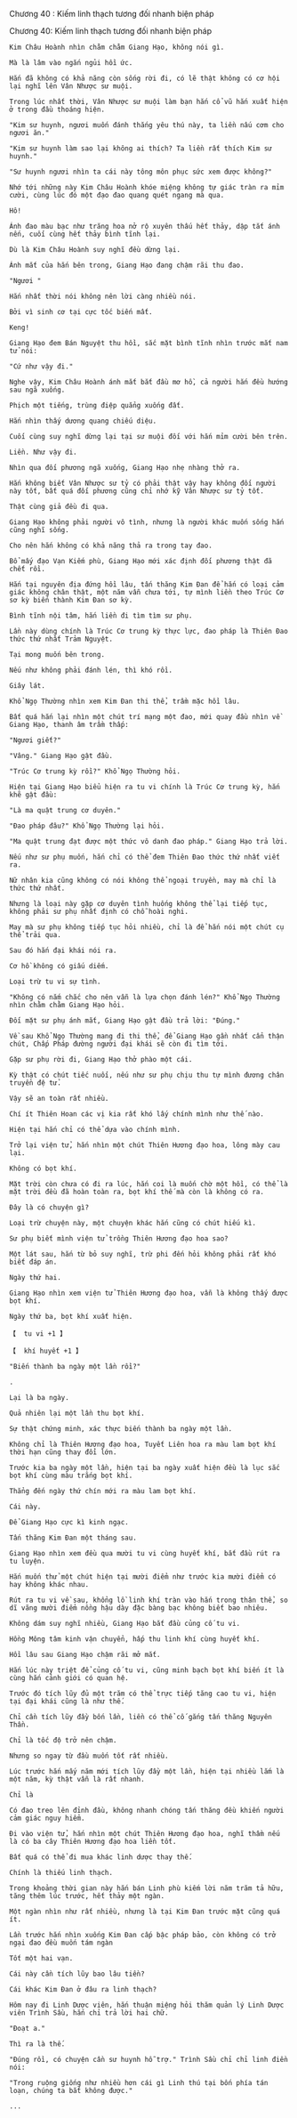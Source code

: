 




Chương 40 : Kiếm linh thạch tương đối nhanh biện pháp


Chương 40: Kiếm linh thạch tương đối nhanh biện pháp

	Kim Châu Hoành nhìn chằm chằm Giang Hạo, không nói gì.

	Mà là lâm vào ngắn ngủi hồi ức.

	Hắn đã không có khả năng còn sống rời đi, có lẽ thật không có cơ hội lại nghĩ lên Vân Nhược sư muội.

	Trong lúc nhất thời, Vân Nhược sư muội làm bạn hắn cổ vũ hắn xuất hiện ở trong đầu thoáng hiện.

	"Kim sư huynh, ngươi muốn đánh thắng yêu thú này, ta liền nấu cơm cho ngươi ăn."

	"Kim sư huynh làm sao lại không ai thích? Ta liền rất thích Kim sư huynh."

	"Sư huynh ngươi nhìn ta cái này tông môn phục sức xem được không?"

	Nhớ tới những này Kim Châu Hoành khóe miệng không tự giác tràn ra mỉm cười, cùng lúc đó một đạo đao quang quét ngang mà qua.

	Hô!

	Ánh đao màu bạc như trăng hoa nở rộ xuyên thấu hết thảy, dập tắt ánh nến, cuối cùng hết thảy bình tĩnh lại.

	Dù là Kim Châu Hoành suy nghĩ đều dừng lại.

	Ánh mắt của hắn bên trong, Giang Hạo đang chậm rãi thu đao.

	"Ngươi "

	Hắn nhất thời nói không nên lời càng nhiều nói.

	Bởi vì sinh cơ tại cực tốc biến mất.

	Keng!

	Giang Hạo đem Bán Nguyệt thu hồi, sắc mặt bình tĩnh nhìn trước mắt nam tử nói:

	"Cứ như vậy đi."

	Nghe vậy, Kim Châu Hoành ánh mắt bắt đầu mơ hồ, cả người hắn đều hướng sau ngã xuống.

	Phịch một tiếng, trùng điệp quẳng xuống đất.

	Hắn nhìn thấy dương quang chiếu diệu.

	Cuối cùng suy nghĩ dừng lại tại sư muội đối với hắn mỉm cười bên trên.

	Liền. Như vậy đi.

	Nhìn qua đối phương ngã xuống, Giang Hạo nhẹ nhàng thở ra.

	Hắn không biết Vân Nhược sư tỷ có phải thật vậy hay không đối người này tốt, bất quá đối phương cũng chỉ nhớ kỹ Vân Nhược sư tỷ tốt.

	Thật cùng giả đều đi qua.

	Giang Hạo không phải người vô tình, nhưng là người khác muốn sống hắn cũng nghĩ sống.

	Cho nên hắn không có khả năng thả ra trong tay đao.

	Bổ mấy đạo Vạn Kiếm phù, Giang Hạo mới xác định đối phương thật đã chết rồi.

	Hắn tại nguyên địa đứng hồi lâu, tấn thăng Kim Đan để hắn có loại cảm giác không chân thật, một năm vẫn chưa tới, tự mình liền theo Trúc Cơ sơ kỳ biến thành Kim Đan sơ kỳ.

	Bình tĩnh nội tâm, hắn liền đi tìm tìm sư phụ.

	Lần này dùng chính là Trúc Cơ trung kỳ thực lực, đao pháp là Thiên Đao thức thứ nhất Trảm Nguyệt.

	Tại mong muốn bên trong.

	Nếu như không phải đánh lén, thì khó rồi.

	Giây lát.

	Khổ Ngọ Thường nhìn xem Kim Đan thi thể, trầm mặc hồi lâu.

	Bất quá hắn lại nhìn một chút trí mạng một đao, mới quay đầu nhìn về Giang Hạo, thanh âm trầm thấp:

	"Ngươi giết?"

	"Vâng." Giang Hạo gật đầu.

	"Trúc Cơ trung kỳ rồi?" Khổ Ngọ Thường hỏi.

	Hiện tại Giang Hạo biểu hiện ra tu vi chính là Trúc Cơ trung kỳ, hắn khẽ gật đầu:

	"Là ma quật trung cơ duyên."

	"Đao pháp đâu?" Khổ Ngọ Thường lại hỏi.

	"Ma quật trung đạt được một thức vô danh đao pháp." Giang Hạo trả lời.

	Nếu như sư phụ muốn, hắn chỉ có thể đem Thiên Đao thức thứ nhất viết ra.

	Nữ nhân kia cũng không có nói không thể ngoại truyền, may mà chỉ là thức thứ nhất.

	Nhưng là loại này gặp cơ duyên tình huống không thể lại tiếp tục, không phải sư phụ nhất định có chỗ hoài nghi.

	May mà sư phụ không tiếp tục hỏi nhiều, chỉ là để hắn nói một chút cụ thể trải qua.

	Sau đó hắn đại khái nói ra.

	Cơ hồ không có giấu diếm.

	Loại trừ tu vi sự tình.

	"Không có nắm chắc cho nên vẫn là lựa chọn đánh lén?" Khổ Ngọ Thường nhìn chằm chằm Giang Hạo hỏi.

	Đối mặt sư phụ ánh mắt, Giang Hạo gật đầu trả lời: "Đúng."

	Về sau Khổ Ngọ Thường mang đi thi thể, để Giang Hạo gần nhất cẩn thận chút, Chấp Pháp đường người đại khái sẽ còn đi tìm tới.

	Gặp sư phụ rời đi, Giang Hạo thở phào một cái.

	Kỳ thật có chút tiếc nuối, nếu như sư phụ chịu thu tự mình đương chân truyền đệ tử.

	Vậy sẽ an toàn rất nhiều.

	Chí ít Thiên Hoan các vị kia rất khó lấy chính mình như thế nào.

	Hiện tại hắn chỉ có thể dựa vào chính mình.

	Trở lại viện tử, hắn nhìn một chút Thiên Hương đạo hoa, lông mày cau lại.

	Không có bọt khí.

	Mặt trời còn chưa có đi ra lúc, hắn coi là muốn chờ một hồi, có thể là mặt trời đều đã hoàn toàn ra, bọt khí thế mà còn là không có ra.

	Đây là có chuyện gì?

	Loại trừ chuyện này, một chuyện khác hắn cũng có chút hiếu kì.

	Sư phụ biết mình viện tử trồng Thiên Hương đạo hoa sao?

	Một lát sau, hắn từ bỏ suy nghĩ, trừ phi đến hỏi không phải rất khó biết đáp án.

	Ngày thứ hai.

	Giang Hạo nhìn xem viện tử Thiên Hương đạo hoa, vẫn là không thấy được bọt khí.

	Ngày thứ ba, bọt khí xuất hiện.

	【  tu vi +1 】

	【  khí huyết +1 】

	"Biến thành ba ngày một lần rồi?"

	.

	Lại là ba ngày.

	Quả nhiên lại một lần thu bọt khí.

	Sự thật chứng minh, xác thực biến thành ba ngày một lần.

	Không chỉ là Thiên Hương đạo hoa, Tuyết Liên hoa ra màu lam bọt khí thời hạn cũng thay đổi lớn.

	Trước kia ba ngày một lần, hiện tại ba ngày xuất hiện đều là lục sắc bọt khí cùng màu trắng bọt khí.

	Thẳng đến ngày thứ chín mới ra màu lam bọt khí.

	Cái này.

	Để Giang Hạo cực kì kinh ngạc.

	Tấn thăng Kim Đan một tháng sau.

	Giang Hạo nhìn xem đều qua mười tu vi cùng huyết khí, bắt đầu rút ra tu luyện.

	Hắn muốn thử một chút hiện tại mười điểm như trước kia mười điểm có hay không khác nhau.

	Rút ra tu vi về sau, khổng lồ linh khí tràn vào hắn trong thân thể, so dĩ vãng mười điểm nồng hậu dày đặc bàng bạc không biết bao nhiêu.

	Không dám suy nghĩ nhiều, Giang Hạo bắt đầu củng cố tu vi.

	Hồng Mông tâm kinh vận chuyển, hấp thu linh khí cùng huyết khí.

	Hồi lâu sau Giang Hạo chậm rãi mở mắt.

	Hắn lúc này triệt để củng cố tu vi, cũng minh bạch bọt khí biến ít là cùng hắn cảnh giới có quan hệ.

	Trước đó tích lũy đủ một trăm có thể trực tiếp tăng cao tu vi, hiện tại đại khái cũng là như thế.

	Chỉ cần tích lũy đầy bốn lần, liền có thể cố gắng tấn thăng Nguyên Thần.

	Chỉ là tốc độ trở nên chậm.

	Nhưng so ngay từ đầu muốn tốt rất nhiều.

	Lúc trước hắn mấy năm mới tích lũy đầy một lần, hiện tại nhiều lắm là một năm, kỳ thật vẫn là rất nhanh.

	Chỉ là

	Có đao treo lên đỉnh đầu, không nhanh chóng tấn thăng đều khiến người cảm giác nguy hiểm.

	Đi vào viện tử, hắn nhìn một chút Thiên Hương đạo hoa, nghĩ thầm nếu là có ba cây Thiên Hương đạo hoa liền tốt.

	Bất quá có thể đi mua khác linh dược thay thế.

	Chính là thiếu linh thạch.

	Trong khoảng thời gian này hắn bán Linh phù kiếm lời năm trăm tả hữu, tăng thêm lúc trước, hết thảy một ngàn.

	Một ngàn nhìn như rất nhiều, nhưng là tại Kim Đan trước mặt cũng quá ít.

	Lần trước hắn nhìn xuống Kim Đan cấp bậc pháp bảo, còn không có trở ngại đao đều muốn tám ngàn

	Tốt một hai vạn.

	Cái này cần tích lũy bao lâu tiền?

	Cái khác Kim Đan ở đâu ra linh thạch?

	Hôm nay đi Linh Dược viên, hắn thuận miệng hỏi thăm quản lý Linh Dược viên Trình Sầu, hắn chỉ trả lời hai chữ.

	"Đoạt a."

	Thì ra là thế.

	"Đúng rồi, có chuyện cần sư huynh hỗ trợ." Trình Sầu chỉ chỉ linh điền nói:

	"Trong ruộng giống như nhiều hơn cái gì Linh thú tại bốn phía tán loạn, chúng ta bắt không được."

	...




